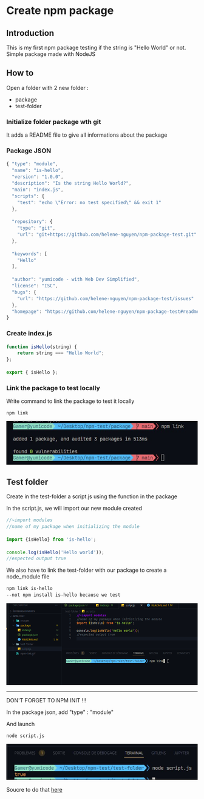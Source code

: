# Create npm package

## Introduction

This is my first npm package testing if the string is "Hello World" or not.
Simple package made with NodeJS

## How to

Open a folder with 2 new folder :

- package
- test-folder

### Initialize folder package wth git

It adds a README file to give all informations about the package

### Package JSON
```js
{ "type": "module",
  "name": "is-hello",
  "version": "1.0.0",
  "description": "Is the string Hello World?",
  "main": "index.js",
  "scripts": {
    "test": "echo \"Error: no test specified\" && exit 1"
  },

  "repository": {
    "type": "git",
    "url": "git+https://github.com/helene-nguyen/npm-package-test.git"
  },

  "keywords": [
    "Hello"
  ],

  "author": "yumicode - with Web Dev Simplified",
  "license": "ISC",
  "bugs": {
    "url": "https://github.com/helene-nguyen/npm-package-test/issues"
  },
  "homepage": "https://github.com/helene-nguyen/npm-package-test#readme"
}
```

### Create index.js 

```js
function isHello(string) {
    return string === "Hello World";
};

export { isHello };
```

### Link the package to test locally

Write command to link the package to test it locally

```
npm link
```

![link](./images/link.jpg)

## Test folder
Create in the test-folder a script.js using the function in the package

In the script.js, we will import our new module created

```js
//~import modules
//name of my package when initializing the module

import {isHello} from 'is-hello';

console.log(isHello('Hello world'));
//expected output true
```

We also have to link the test-folder with our package to create a node_module file

```sh
npm link is-hello
--not npm install is-hello because we test
```

![npm link](./images/npm-link.gif)

____

DON'T FORGET TO NPM INIT !!!

In the package json,  add "type" :  "module" 

And launch 

```
node script.js
```

![output](./images/true.jpg)

Soucre to do that [here](https://www.youtube.com/watch?v=J4b_T-qH3BY)